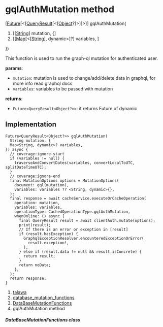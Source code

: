 
<div>

# gqlAuthMutation method

</div>


[[Future](https://api.flutter.dev/flutter/dart-core/Future-class.html)[\<[[QueryResult](https://pub.dev/documentation/graphql/5.2.0-beta.9/graphql/QueryResult-class.html)[\<[[Object](https://api.flutter.dev/flutter/dart-core/Object-class.html)?]\>]]\>]]
gqlAuthMutation(

1.  [[[String](https://api.flutter.dev/flutter/dart-core/String-class.md)]
    mutation, {]
2.  [[[Map](https://api.flutter.dev/flutter/dart-core/Map-class.html)[\<[[String](https://api.flutter.dev/flutter/dart-core/String-class.html)],
    dynamic\>]?]
    variables, ]

})



This function is used to run the graph-ql mutation for authenticated
user.

**params**:

-   `mutation`: mutation is used to change/add/delete data in graphql,
    for more info read graphql docs
-   `variables`: variables to be passed with mutation

**returns**:

-   `Future<QueryResult<Object?>>`: it returns Future of dynamic



## Implementation

``` language-dart
Future<QueryResult<Object?>> gqlAuthMutation(
  String mutation, {
  Map<String, dynamic>? variables,
}) async {
  // coverage:ignore-start
  if (variables != null) {
    traverseAndConvertDates(variables, convertLocalToUTC, splitDateTimeUTC);
  }
  // coverage:ignore-end
  final MutationOptions options = MutationOptions(
    document: gql(mutation),
    variables: variables ?? <String, dynamic>{},
  );
  final response = await cacheService.executeOrCacheOperation(
    operation: mutation,
    variables: variables,
    operationType: CachedOperationType.gqlAuthMutation,
    whenOnline: () async {
      final QueryResult result = await clientAuth.mutate(options);
      print(result);
      // If there is an error or exception in [result]
      if (result.hasException) {
        GraphqlExceptionResolver.encounteredExceptionOrError(
          result.exception!,
        );
      } else if (result.data != null && result.isConcrete) {
        return result;
      }
      return noData;
    },
  );
  return response;
}
```







1.  [talawa](../../index.md)
2.  [database_mutation_functions](../../services_database_mutation_functions/)
3.  [DataBaseMutationFunctions](../../services_database_mutation_functions/DataBaseMutationFunctions-class.md)
4.  gqlAuthMutation method

##### DataBaseMutationFunctions class








